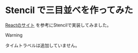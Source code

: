 # Stencil で三目並べを作ってみた
[Reactのサイト](https://ja.react.dev/learn/tutorial-tic-tac-toe) を参考にStencilで実装してみました。<br/>

> [!WARNING]
> タイムトラベルは追加していません。

